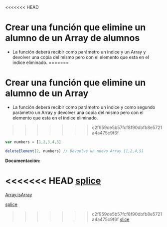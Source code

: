 <<<<<<< HEAD
# Crear una función que elimine un alumno de un Array de alumnos

- La función deberá recibir como parámetro un indice y un Array y devolver una copia del mismo pero con el elemento que esta en el indice eliminado. 
=======
# Crear una función que elimine un alumno de un Array

- La función deberá recibir como parámetro un indice y como segundo parámetro un Array y devolver una copia del mismo pero con el elemento que esta en el indice eliminado. 
>>>>>>> c2f959de5b57fcf8f90dbfb8e5721a4a475c9f6f


```js
var numbers = [1,2,3,4,5]

deleteElement(2, numbers) // Devuelve un nuevo Array [1,2,4,5]
```

**Documentación:**

<<<<<<< HEAD
[splice](https://developer.mozilla.org/en-US/docs/Web/JavaScript/Reference/Global_Objects/Array/splice)
=======
[Array.isArray](https://developer.mozilla.org/en-US/docs/Web/JavaScript/Reference/Global_Objects/Array/isArray)

[splice](https://developer.mozilla.org/en-US/docs/Web/JavaScript/Reference/Global_Objects/Array/splice)

>>>>>>> c2f959de5b57fcf8f90dbfb8e5721a4a475c9f6f
[slice](https://developer.mozilla.org/en-US/docs/Web/JavaScript/Reference/Global_Objects/Array/slice)


